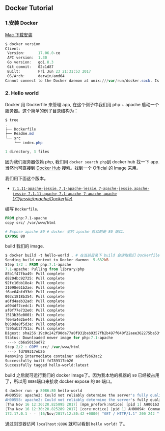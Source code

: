 ## Docker Tutorial

### 1.安装  Docker

[Mac 下载安装](/Users/easonzhan/learning/git_repos/docker-tutorial)

```powershell
$ docker version                                                                  ‹ruby-2.2.4›
Client:
 Version:      17.06.0-ce
 API version:  1.30
 Go version:   go1.8.3
 Git commit:   02c1d87
 Built:        Fri Jun 23 21:31:53 2017
 OS/Arch:      darwin/amd64
Cannot connect to the Docker daemon at unix:///var/run/docker.sock. Is the docker daemon running?
```

### 2. Hello world

Docker 用 Dockerfile 来管理 app, 在这个例子中我们用 php + apache 启动一个服务器。这个简单的例子目录结构为：

```powershell
$ tree                                                                            ‹ruby-2.2.4›
.
├── Dockerfile
├── Readme.md
└── src
    └── index.php

1 directory, 3 files
```

因为我们服务器依赖 php, 我们用 `docker search php`到 docker hub 找一下 app. 当然也可直接到 [Docker Hub](https://hub.docker.com/) 搜索。找到一个 Official 的 Image 来用。

我们用下面这个版本。

- [`7.1.11-apache-jessie`, `7.1-apache-jessie`, `7-apache-jessie`, `apache-jessie`, `7.1.11-apache`, `7.1-apache`, `7-apache`, `apache` (*7.1/jessie/apache/Dockerfile*)](https://github.com/docker-library/php/blob/bfe27759103fa6050601060165409b5b3be06395/7.1/jessie/apache/Dockerfile)

编写 `Dockerfile`.

```dockerfile
FROM php:7.1-apache
copy src/ /var/www/html

# Expose apache 80 # docker 里的 apache 启动的是 80 端口。
EXPOSE 80
```

build 我们的 image.

```powershell
$ docker build -t hello-world . # 在当前目录下 build 会读取我们 Dockerfile                                                                                                                                                  ‹ruby-2.2.4›
Sending build context to Docker daemon  5.632kB
Step 1/2 : FROM php:7.1-apache
7.1-apache: Pulling from library/php
85b1f47fba49: Pull complete
d8204bc92725: Pull complete
92fc16bb18e4: Pull complete
31098e61b2ae: Pull complete
f6ae64bfd33d: Pull complete
003c1818b354: Pull complete
a6fd4aeb32ad: Pull complete
a094df7cedc1: Pull complete
af0f77e732e0: Pull complete
1513b36e0001: Pull complete
f0e4a4e2be44: Pull complete
b050de8f5d3e: Pull complete
f595ab2f751a: Pull complete
Digest: sha256:19c0c242f90da77a0f931bab9357fb2b497f040f22aee362275ba53ffa4be4e8
Status: Downloaded newer image for php:7.1-apache
 ---> cb6a5015ad72
Step 2/2 : COPY src/ /var/www/html
 ---> fd789317eb26
Removing intermediate container a6dcf9b63ac2
Successfully built fd789317eb26
Successfully tagged hello-world:latest
```

build 之后就可运行我们的 docker Image了。因为我本地的机器的 `80` 已经被占用了，所以用 `8086`端口来接收 docker expose 的 `80`  端口。

```powershell
$ docker run -p 8086:80 hello-world                                               ‹ruby-2.2.4›
AH00558: apache2: Could not reliably determine the server's fully qualified domain name, using 172.17.0.2. Set the 'ServerName' directive globally to suppress this message
AH00558: apache2: Could not reliably determine the server's fully qualified domain name, using 172.17.0.2. Set the 'ServerName' directive globally to suppress this message
[Thu Nov 16 12:30:20.825095 2017] [mpm_prefork:notice] [pid 1] AH00163: Apache/2.4.10 (Debian) PHP/7.1.11 configured -- resuming normal operations
[Thu Nov 16 12:30:20.825289 2017] [core:notice] [pid 1] AH00094: Command line: 'apache2 -D FOREGROUND'
172.17.0.1 - - [16/Nov/2017:12:30:42 +0000] "GET / HTTP/1.1" 200 242 "-" "Mozilla/5.0 (Macintosh; Intel Mac OS X 10_13_1) AppleWebKit/537.36 (KHTML, like Gecko) Chrome/61.0.3163.100 Safari/537.36"
```

通过浏览器访问 `localhost:8086` 就可以看到 `hello world!` 了。